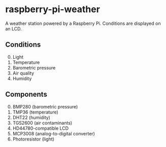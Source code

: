 # raspberry-pi-weather

A weather station powered by a Raspberry Pi. Conditions are displayed on an LCD.

## Conditions

0. Light
0. Temperature
0. Barometric pressure
0. Air quality
0. Humidity

## Components

0. BMP280 (barometric pressure)
0. TMP36 (temperature)
0. DHT22 (humidity)
0. TGS2600 (air contaminants)
0. HD44780-compatible LCD
0. MCP3008 (analog-to-digital converter)
0. Photoresistor (light)
